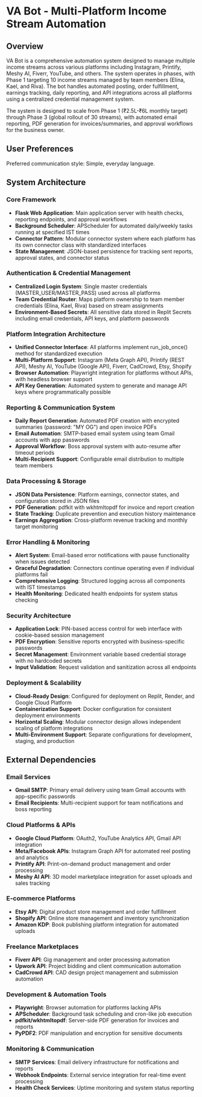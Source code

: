 # VA Bot - Multi-Platform Income Stream Automation

## Overview

VA Bot is a comprehensive automation system designed to manage multiple income streams across various platforms including Instagram, Printify, Meshy AI, Fiverr, YouTube, and others. The system operates in phases, with Phase 1 targeting 10 income streams managed by team members (Elina, Kael, and Riva). The bot handles automated posting, order fulfillment, earnings tracking, daily reporting, and API integrations across all platforms using a centralized credential management system.

The system is designed to scale from Phase 1 (₹2.5L-₹6L monthly target) through Phase 3 (global rollout of 30 streams), with automated email reporting, PDF generation for invoices/summaries, and approval workflows for the business owner.

## User Preferences

Preferred communication style: Simple, everyday language.

## System Architecture

### Core Framework
- **Flask Web Application**: Main application server with health checks, reporting endpoints, and approval workflows
- **Background Scheduler**: APScheduler for automated daily/weekly tasks running at specified IST times
- **Connector Pattern**: Modular connector system where each platform has its own connector class with standardized interfaces
- **State Management**: JSON-based persistence for tracking sent reports, approval states, and connector status

### Authentication & Credential Management
- **Centralized Login System**: Single master credentials (MASTER_USER/MASTER_PASS) used across all platforms
- **Team Credential Router**: Maps platform ownership to team member credentials (Elina, Kael, Riva) based on stream assignments
- **Environment-Based Secrets**: All sensitive data stored in Replit Secrets including email credentials, API keys, and platform passwords

### Platform Integration Architecture
- **Unified Connector Interface**: All platforms implement run_job_once() method for standardized execution
- **Multi-Platform Support**: Instagram (Meta Graph API), Printify (REST API), Meshy AI, YouTube (Google API), Fiverr, CadCrowd, Etsy, Shopify
- **Browser Automation**: Playwright integration for platforms without APIs, with headless browser support
- **API Key Generation**: Automated system to generate and manage API keys where programmatically possible

### Reporting & Communication System
- **Daily Report Generation**: Automated PDF creation with encrypted summaries (password: "MY OG") and open invoice PDFs
- **Email Automation**: SMTP-based email system using team Gmail accounts with app passwords
- **Approval Workflow**: Boss approval system with auto-resume after timeout periods
- **Multi-Recipient Support**: Configurable email distribution to multiple team members

### Data Processing & Storage
- **JSON Data Persistence**: Platform earnings, connector states, and configuration stored in JSON files
- **PDF Generation**: pdfkit with wkhtmltopdf for invoice and report creation
- **State Tracking**: Duplicate prevention and execution history maintenance
- **Earnings Aggregation**: Cross-platform revenue tracking and monthly target monitoring

### Error Handling & Monitoring
- **Alert System**: Email-based error notifications with pause functionality when issues detected
- **Graceful Degradation**: Connectors continue operating even if individual platforms fail
- **Comprehensive Logging**: Structured logging across all components with IST timestamps
- **Health Monitoring**: Dedicated health endpoints for system status checking

### Security Architecture
- **Application Lock**: PIN-based access control for web interface with cookie-based session management
- **PDF Encryption**: Sensitive reports encrypted with business-specific passwords
- **Secret Management**: Environment variable based credential storage with no hardcoded secrets
- **Input Validation**: Request validation and sanitization across all endpoints

### Deployment & Scalability
- **Cloud-Ready Design**: Configured for deployment on Replit, Render, and Google Cloud Platform
- **Containerization Support**: Docker configuration for consistent deployment environments
- **Horizontal Scaling**: Modular connector design allows independent scaling of platform integrations
- **Multi-Environment Support**: Separate configurations for development, staging, and production

## External Dependencies

### Email Services
- **Gmail SMTP**: Primary email delivery using team Gmail accounts with app-specific passwords
- **Email Recipients**: Multi-recipient support for team notifications and boss reporting

### Cloud Platforms & APIs
- **Google Cloud Platform**: OAuth2, YouTube Analytics API, Gmail API integration
- **Meta/Facebook APIs**: Instagram Graph API for automated reel posting and analytics
- **Printify API**: Print-on-demand product management and order processing
- **Meshy AI API**: 3D model marketplace integration for asset uploads and sales tracking

### E-commerce Platforms
- **Etsy API**: Digital product store management and order fulfillment
- **Shopify API**: Online store management and inventory synchronization
- **Amazon KDP**: Book publishing platform integration for automated uploads

### Freelance Marketplaces
- **Fiverr API**: Gig management and order processing automation
- **Upwork API**: Project bidding and client communication automation
- **CadCrowd API**: CAD design project management and submission automation

### Development & Automation Tools
- **Playwright**: Browser automation for platforms lacking APIs
- **APScheduler**: Background task scheduling and cron-like job execution
- **pdfkit/wkhtmltopdf**: Server-side PDF generation for invoices and reports
- **PyPDF2**: PDF manipulation and encryption for sensitive documents

### Monitoring & Communication
- **SMTP Services**: Email delivery infrastructure for notifications and reports
- **Webhook Endpoints**: External service integration for real-time event processing
- **Health Check Services**: Uptime monitoring and system status reporting